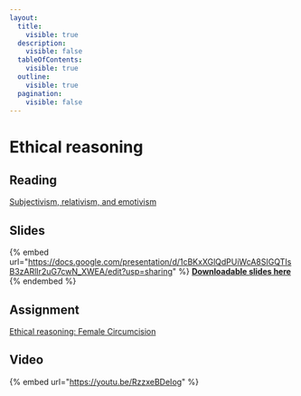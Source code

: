 ```yaml
---
layout:
  title:
    visible: true
  description:
    visible: false
  tableOfContents:
    visible: true
  outline:
    visible: true
  pagination:
    visible: false
---
```


# Ethical reasoning

## Reading

[Subjectivism, relativism, and emotivism](https://drive.google.com/file/d/1l6UL6xTtX3vht8dStWvt1K\_jQqQxQjf7/view?usp=sharing)

## Slides

{% embed url="https://docs.google.com/presentation/d/1cBKxXGlQdPUiWcA8SIGQTIsB3zARlIr2uG7cwN_XWEA/edit?usp=sharing" %}
[**Downloadable slides here**](https://docs.google.com/presentation/d/1cBKxXGlQdPUiWcA8SIGQTIsB3zARlIr2uG7cwN\_XWEA/edit?usp=sharing)
{% endembed %}

## Assignment

[Ethical reasoning: Female Circumcision](https://docs.google.com/document/d/19VCW\_4F4eXgjXC4A0o7j\_OYJvLp\_DUnMDugmG0JNOzw/edit?usp=sharing)

## Video

{% embed url="https://youtu.be/RzzxeBDeIog" %}
